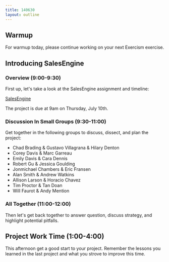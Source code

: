 ```yaml
---
title: 140630
layout: outline
---
```


## Warmup

For warmup today, please continue working on your next Exercism exercise.

## Introducing SalesEngine

### Overview (9:00-9:30)

First up, let's take a look at the SalesEngine assignment and timeline:

[SalesEngine](http://tutorials.jumpstartlab.com/projects/sales_engine.html)

The project is due at 9am on Thursday, July 10th.

### Discussion In Small Groups (9:30-11:00)

Get together in the following groups to discuss, dissect, and plan the
project:

* Chad Brading & Gustavo Villagrana & Hilary Denton
* Corey Davis & Marc Garreau
* Emily Davis & Cara Dennis
* Robert Gu & Jessica Goulding
* Jonmichael Chambers & Eric Fransen
* Alan Smith & Andrew Watkins
* Allison Larson & Horacio Chavez
* Tim Proctor & Tan Doan
* Will Faurot & Andy Mention

### All Together (11:00-12:00)

Then let's get back together to answer question, discuss strategy, and highlight
potential pitfalls.

## Project Work Time (1:00-4:00)

This afternoon get a good start to your project. Remember the lessons you
learned in the last project and what you strove to improve this time.
